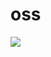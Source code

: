 # oss

[![](https://data.jsdelivr.com/v1/package/gh/johony/oss/badge)](https://www.jsdelivr.com/package/gh/johony/oss)
